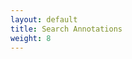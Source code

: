 ```yaml
---
layout: default
title: Search Annotations
weight: 8
---
```

<form role="search">
<div class="search-control" style="display:none;">
    <input type="search" id="person-serarch" name="query"
           placeholder="Keyword Search"
           aria-label="Search people using keyword">

</div>
</form>

<script src="https://ncsu-libraries.github.io/iiif-annotation/dist/iiif-annotation.js"></script>
<script src="https://dnoneill.github.io/jekyll-lunr-js-custom-search/dist/custom-search.js"></script>

<link rel="stylesheet" type="text/css" href="https://dnoneill.github.io/jekyll-lunr-js-custom-search/dist/custom-search.css">
<div id="spinner"><i class="fa fa-spinner fa-spin"></i></div>

<div id="header_info"></div>
<div style="float: left; width: 20%; ">
  <div id="facets">
  </div>
</div>
<div style="float: left; width: 80%; display: none; border: 1px solid #ccc" class="all_results">
  <div id="search_results">
    <div id="searchInfo">
      <span id="number_results"></span>
      <span id="sort_by" class="dropdownsort"><label for="sortSelect">Sort By:</label>
        <select id="sortSelect" name="sort" onchange="changeSort(event);">
          <option value="">Relevance</option>
          <option value="atoz">Name</option>
          <option value="datecreated___desc">Date Created (Most Recent First)</option>
          <option value="datemodified___desc">Date Modified (Most Recent First)</option>
        </select>
      </span>
    </div>
  </div>
  <ul id="resultslist">
  </ul>
  <div id="pagination"></div>
</div>
<div style="clear:both"><span></span></div>

<script>
window.addEventListener("load", function(){
    var dict = {settingsurl: "{{site.baseurl}}/assets/js/index.js"}
    loadsearchtemplate(dict)
    $('#spinner').hide()
});
</script>
